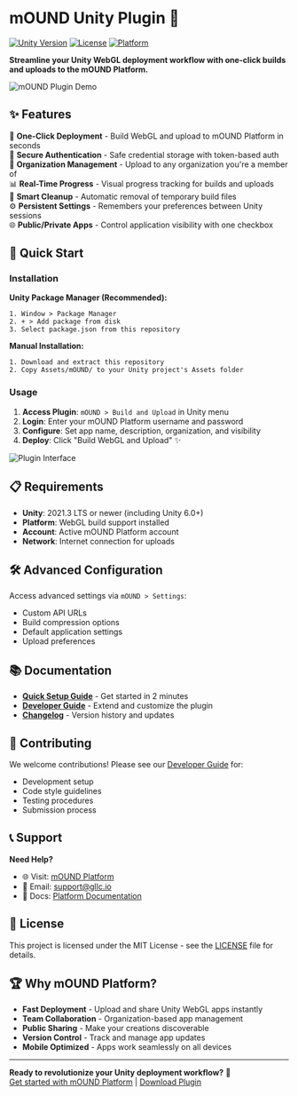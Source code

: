 # mOUND Unity Plugin 🔧

[![Unity Version](https://img.shields.io/badge/Unity-2021.3%2B%20%7C%206.0%2B-blue.svg)](https://unity3d.com/get-unity/download)
[![License](https://img.shields.io/badge/License-MIT-green.svg)](LICENSE)
[![Platform](https://img.shields.io/badge/Platform-WebGL-orange.svg)](https://docs.unity3d.com/Manual/webgl.html)

**Streamline your Unity WebGL deployment workflow with one-click builds and uploads to the mOUND Platform.**

![mOUND Plugin Demo](https://via.placeholder.com/800x400/4F46E5/FFFFFF?text=mOUND+Unity+Plugin+Demo)

## ✨ Features

🚀 **One-Click Deployment** - Build WebGL and upload to mOUND Platform in seconds  
🔐 **Secure Authentication** - Safe credential storage with token-based auth  
🏢 **Organization Management** - Upload to any organization you're a member of  
📊 **Real-Time Progress** - Visual progress tracking for builds and uploads  
🧹 **Smart Cleanup** - Automatic removal of temporary build files  
⚙️ **Persistent Settings** - Remembers your preferences between Unity sessions  
🌐 **Public/Private Apps** - Control application visibility with one checkbox  

## 🎯 Quick Start

### Installation

**Unity Package Manager (Recommended):**
```
1. Window > Package Manager
2. + > Add package from disk
3. Select package.json from this repository
```

**Manual Installation:**
```
1. Download and extract this repository
2. Copy Assets/mOUND/ to your Unity project's Assets folder
```

### Usage

1. **Access Plugin**: `mOUND > Build and Upload` in Unity menu
2. **Login**: Enter your mOUND Platform username and password  
3. **Configure**: Set app name, description, organization, and visibility
4. **Deploy**: Click "Build WebGL and Upload" ✨

![Plugin Interface](https://via.placeholder.com/600x400/10B981/FFFFFF?text=Plugin+Interface+Screenshot)

## 📋 Requirements

- **Unity**: 2021.3 LTS or newer (including Unity 6.0+)
- **Platform**: WebGL build support installed
- **Account**: Active mOUND Platform account
- **Network**: Internet connection for uploads

## 🛠️ Advanced Configuration

Access advanced settings via `mOUND > Settings`:
- Custom API URLs
- Build compression options  
- Default application settings
- Upload preferences

## 📚 Documentation

- **[Quick Setup Guide](SETUP.md)** - Get started in 2 minutes
- **[Developer Guide](DEVELOPER.md)** - Extend and customize the plugin
- **[Changelog](CHANGELOG.md)** - Version history and updates

## 🤝 Contributing

We welcome contributions! Please see our [Developer Guide](DEVELOPER.md) for:
- Development setup
- Code style guidelines
- Testing procedures
- Submission process

## 📞 Support

**Need Help?**
- 🌐 Visit: [mOUND Platform](https://mound.gllc.io)
- 📧 Email: support@gllc.io
- 📖 Docs: [Platform Documentation](https://mound.gllc.io/docs)

## 📄 License

This project is licensed under the MIT License - see the [LICENSE](LICENSE) file for details.

## 🏆 Why mOUND Platform?

- **Fast Deployment** - Upload and share Unity WebGL apps instantly
- **Team Collaboration** - Organization-based app management
- **Public Sharing** - Make your creations discoverable
- **Version Control** - Track and manage app updates
- **Mobile Optimized** - Apps work seamlessly on all devices

---

**Ready to revolutionize your Unity deployment workflow?** 🚀  
[Get started with mOUND Platform](https://mound.gllc.io) | [Download Plugin](../../releases/latest)
